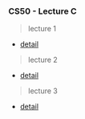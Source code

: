 ### CS50 - Lecture C

> lecture 1
- [detail](./lecture1/README.md)

> lecture 2
- [detail](./lecture2/README.md)

> lecture 3
- [detail](./lecture3/README.md)